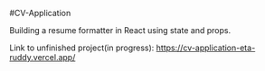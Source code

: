 #CV-Application

Building a resume formatter in React using state and props.

Link to unfinished project(in progress):
https://cv-application-eta-ruddy.vercel.app/